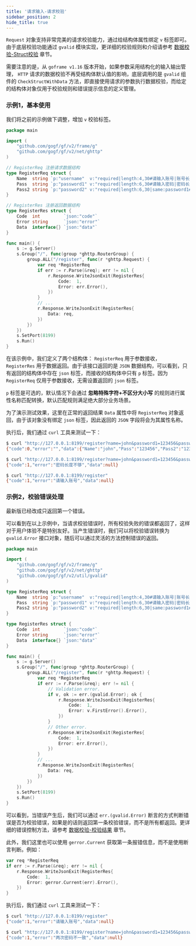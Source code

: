 ```yaml
---
title: '请求输入-请求校验'
sidebar_position: 2
hide_title: true
---
```


`Request` 对象支持非常完美的请求校验能力，通过给结构体属性绑定 `v` 标签即可。由于底层校验功能通过 `gvalid` 模块实现，更详细的校验规则和介绍请参考 [数据校验-Struct校验](output/goframe-v2.5-md/核心组件/数据校验/数据校验-参数类型/数据校验-Struct校验) 章节。

需要注意的是，从 `goframe v1.16` 版本开始，如果参数采用结构化的输入输出管理， `HTTP` 请求的数据校验不再受结构体默认值的影响，底层调用的是 `gvalid` 组件的 `CheckStructWithData` 方法，即直接使用请求的参数执行数据校验，而给定的结构体对象仅用于校验规则和错误提示信息的定义管理。

### 示例1，基本使用

我们将之前的示例做下调整，增加 `v` 校验标签。

```go
package main

import (
	"github.com/gogf/gf/v2/frame/g"
	"github.com/gogf/gf/v2/net/ghttp"
)

// RegisterReq 注册请求数据结构
type RegisterReq struct {
	Name  string `p:"username"  v:"required|length:4,30#请输入账号|账号长度为:{min}到:{max}位"`
	Pass  string `p:"password1" v:"required|length:6,30#请输入密码|密码长度不够"`
	Pass2 string `p:"password2" v:"required|length:6,30|same:password1#请确认密码|密码长度不够|两次密码不一致"`
}

// RegisterRes 注册返回数据结构
type RegisterRes struct {
	Code  int         `json:"code"`
	Error string      `json:"error"`
	Data  interface{} `json:"data"`
}

func main() {
	s := g.Server()
	s.Group("/", func(group *ghttp.RouterGroup) {
		group.ALL("/register", func(r *ghttp.Request) {
			var req *RegisterReq
			if err := r.Parse(&req); err != nil {
				r.Response.WriteJsonExit(RegisterRes{
					Code:  1,
					Error: err.Error(),
				})
			}
			// ...
			r.Response.WriteJsonExit(RegisterRes{
				Data: req,
			})
		})
	})
	s.SetPort(8199)
	s.Run()
}
```

在该示例中，我们定义了两个结构体： `RegisterReq` 用于参数接收， `RegisterRes` 用于数据返回。由于该接口返回的是 `JSON` 数据结构，可以看到，只有返回的结构体中存在 `json` 标签，而接收的结构体中只有 `p` 标签。因为 `RegisterReq` 仅用于参数接收，无需设置返回的 `json` 标签。

`p` 标签是可选的，默认情况下会通过 **忽略特殊字符+不区分大小写** 的规则进行属性名称匹配转换，默认匹配规则满足绝大部分业务场景。

为了演示测试效果，这里在正常的返回结果 `Data` 属性中将 `RegisterReq` 对象返回，由于该对象没有绑定 `json` 标签，因此返回的 `JSON` 字段将会为其属性名称。

执行后，我们通过 `curl` 工具来测试一下：

```bash
$ curl "http://127.0.0.1:8199/register?name=john&password1=123456&password2=123456"
{"code":0,"error":"","data":{"Name":"john","Pass":"123456","Pass2":"123456"}}

$ curl "http://127.0.0.1:8199/register?name=john&password1=123456&password2=12345"
{"code":1,"error":"密码长度不够","data":null}

$ curl "http://127.0.0.1:8199/register"
{"code":1,"error":"请输入账号","data":null}
```

### 示例2，校验错误处理

最新版已经改成只返回第一个错误。

可以看到在以上示例中，当请求校验错误时，所有校验失败的错误都返回了，这样对于用户体验不是特别友好。当产生错误时，我们可以将校验错误转换为 `gvalid.Error` 接口对象，随后可以通过灵活的方法控制错误的返回。

```go
package main

import (
	"github.com/gogf/gf/v2/frame/g"
	"github.com/gogf/gf/v2/net/ghttp"
	"github.com/gogf/gf/v2/util/gvalid"
)

type RegisterReq struct {
	Name  string `p:"username"  v:"required|length:4,30#请输入账号|账号长度为:{min}到:{max}位"`
	Pass  string `p:"password1" v:"required|length:6,30#请输入密码|密码长度不够"`
	Pass2 string `p:"password2" v:"required|length:6,30|same:password1#请确认密码|密码长度不够|两次密码不一致"`
}

type RegisterRes struct {
	Code  int         `json:"code"`
	Error string      `json:"error"`
	Data  interface{} `json:"data"`
}

func main() {
	s := g.Server()
	s.Group("/", func(group *ghttp.RouterGroup) {
		group.ALL("/register", func(r *ghttp.Request) {
			var req *RegisterReq
			if err := r.Parse(&req); err != nil {
				// Validation error.
				if v, ok := err.(gvalid.Error); ok {
					r.Response.WriteJsonExit(RegisterRes{
						Code:  1,
						Error: v.FirstError().Error(),
					})
				}
				// Other error.
				r.Response.WriteJsonExit(RegisterRes{
					Code:  1,
					Error: err.Error(),
				})
			}
			// ...
			r.Response.WriteJsonExit(RegisterRes{
				Data: req,
			})
		})
	})
	s.SetPort(8199)
	s.Run()
}
```

可以看到，当错误产生后，我们可以通过 `err.(gvalid.Error)` 断言的方式判断错误是否为校验错误，如果是的话则返回第一条校验错误，而不是所有都返回。更详细的错误控制方法，请参考 [数据校验-校验结果](output/goframe-v2.5-md/核心组件/数据校验/数据校验-校验结果) 章节。

此外，我们这里也可以使用 `gerror.Current` 获取第一条报错信息，而不是使用断言判断。例如：

```go
var req *RegisterReq
if err := r.Parse(&req); err != nil {
	r.Response.WriteJsonExit(RegisterRes{
		Code:  1,
		Error: gerror.Current(err).Error(),
	})
}
```

执行后，我们通过 `curl` 工具来测试一下：

```bash
$ curl "http://127.0.0.1:8199/register"
{"code":1,"error":"请输入账号","data":null}

$ curl "http://127.0.0.1:8199/register?name=john&password1=123456&password2=1234567"
{"code":1,"error":"两次密码不一致","data":null}
```